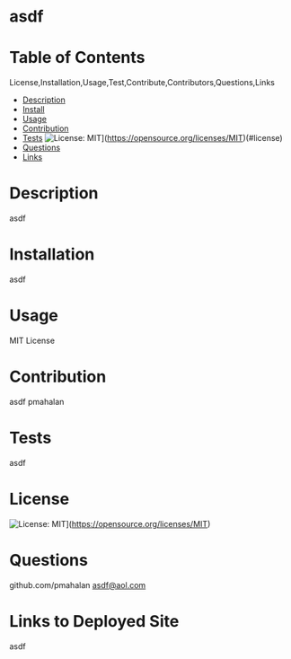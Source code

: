 # asdf

  # Table of Contents
  License,Installation,Usage,Test,Contribute,Contributors,Questions,Links
  - [Description](#description)
  - [Install](#installation)
  - [Usage](#usage)
  - [Contribution](#contribution)
  - [Tests](#tests)
  ![License: MIT](https://img.shields.io/badge/License-MIT-yellow.svg)](https://opensource.org/licenses/MIT)(#license)
  - [Questions](#questions)
  - [Links](#links)

  # Description
  asdf

  # Installation
  asdf

  # Usage
  MIT License

  # Contribution
  asdf
  pmahalan

  # Tests
  asdf

  # License
  ![License: MIT](https://img.shields.io/badge/License-MIT-yellow.svg)](https://opensource.org/licenses/MIT)

  # Questions
  github.com/pmahalan
  asdf@aol.com

  # Links to Deployed Site
  asdf

